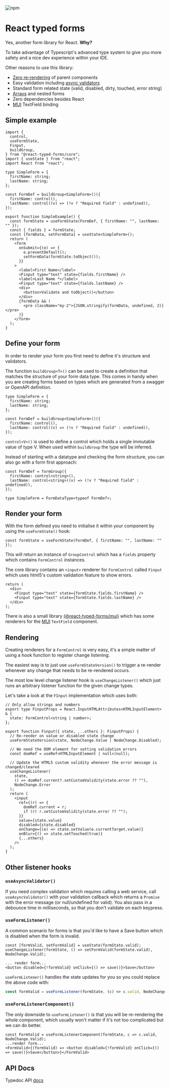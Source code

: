 ![npm](https://img.shields.io/npm/v/@react-typed-forms/core?style=plastic)

# React typed forms

Yes, another form library for React. **Why?**

To take advantage of Typescript's advanced type system to give you more safety and a nice dev experience within your IDE.

Other reasons to use this library:

- [Zero re-rendering](packages/examples/basic.tsx) of parent components
- Easy validation including [async validators](packages/examples/validation.tsx)
- Standard form related state (valid, disabled, dirty, touched, error string)
- [Arrays](packages/example/arrays.tsx) and nested forms
- Zero dependencies besides React
- [MUI](https://material-ui.com/) TextField binding

## Simple example

```tsx
import {
  control,
  useFormState,
  Finput,
  buildGroup,
} from "@react-typed-forms/core";
import { useState } from "react";
import React from "react";

type SimpleForm = {
  firstName: string;
  lastName: string;
};

const FormDef = buildGroup<SimpleForm>()({
  firstName: control(),
  lastName: control((v) => (!v ? "Required field" : undefined)),
});

export function SimpleExample() {
  const formState = useFormState(FormDef, { firstName: "", lastName: "" });
  const { fields } = formState;
  const [formData, setFormData] = useState<SimpleForm>();
  return (
    <form
      onSubmit={(e) => {
        e.preventDefault();
        setFormData(formState.toObject());
      }}
    >
      <label>First Name</label>
      <Finput type="text" state={fields.firstName} />
      <label>Last Name *</label>
      <Finput type="text" state={fields.lastName} />
      <div>
        <button>Validate and toObject()</button>
      </div>
      {formData && (
        <pre className="my-2">{JSON.stringify(formData, undefined, 2)}</pre>
      )}
    </form>
  );
}
```

## Define your form

In order to render your form you first need to define it's structure and validators.

The function `buildGroup<T>()` can be used to create a definition that matches the structure of your form data type. This comes in handy when you are creating forms based on types which are generated from a swagger or OpenAPI definition.

```tsx
type SimpleForm = {
  firstName: string;
  lastName: string;
};

const FormDef = buildGroup<SimpleForm>()({
  firstName: control(),
  lastName: control((v) => (!v ? "Required field" : undefined)),
});
```

`control<V>()` is used to define a control which holds a single immutable value of type V. When used within `buildGroup` the type will be inferred.

Instead of starting with a datatype and checking the form structure, you can also go with a form first approach:

```tsx
const FormDef = formGroup({
  firstName: control<string>(),
  lastName: control<string>((v) => (!v ? "Required field" : undefined)),
});

type SimpleForm = FormDataType<typeof FormDef>;
```

## Render your form

With the form defined you need to initialise it within your component by using the `useFormState()` hook:

```tsx
const formState = useFormState(FormDef, { firstName: "", lastName: "" });
```

This will return an instance of `GroupControl` which has a `fields` property which contains `FormControl` instances.

The core library contains an `<input>` renderer for `FormControl` called `Finput` which uses html5's custom validation feature to show errors.

```tsx
return (
  <div>
    <Finput type="text" state={formState.fields.firstName} />
    <Finput type="text" state={formState.fields.lastName} />
  </div>
);
```

There is also a small library [(@react-typed-forms/mui)](packages/mui/index.tsx) which has some renderers for the [MUI](https://material-ui.com/) `TextField` component.

## Rendering

Creating renderers for a `FormControl` is very easy, it's a simple matter of using a hook function to register change listening.

The easiest way is to just use `useFormStateVersion()` to trigger a re-render whenever any change that needs to be re-rendered occurs.

The most low level change listener hook is `useChangeListener()` which just runs an arbitrary listener function for the given change types.

Let's take a look at the `FInput` implementation which uses both:

```tsx
// Only allow strings and numbers
export type FinputProps = React.InputHTMLAttributes<HTMLInputElement> & {
  state: FormControl<string | number>;
};

export function Finput({ state, ...others }: FinputProps) {
  // Re-render on value or disabled state change
  useFormStateVersion(state, NodeChange.Value | NodeChange.Disabled);

  // We need the DOM element for setting validation errors
  const domRef = useRef<HTMLInputElement | null>(null);

  // Update the HTML5 custom validity whenever the error message is changed/cleared
  useChangeListener(
    state,
    () => domRef.current?.setCustomValidity(state.error ?? ""),
    NodeChange.Error
  );
  return (
    <input
      ref={(r) => {
        domRef.current = r;
        if (r) r.setCustomValidity(state.error ?? "");
      }}
      value={state.value}
      disabled={state.disabled}
      onChange={(e) => state.setValue(e.currentTarget.value)}
      onBlur={() => state.setTouched(true)}
      {...others}
    />
  );
}
```

## Other listener hooks

### `useAsyncValidator()`

If you need complex validation which requires calling a web service, call `useAsyncValidator()` with your validation callback which returns a `Promise` with the error message (or null/undefined for valid). You also pass in a debounce time in milliseconds, so that you don't validate on each keypress.

### `useFormListener()`

A common scenario for forms is that you'd like to have a Save button which is disabled when the form is invalid.

```tsx
const [formValid, setFormValid] = useState(formState.valid);
useChangeListener(formState, () => setFormValid(formState.valid), NodeChange.Valid);

... render form...
<button disabled={!formValid} onClick={() => save()}>Save</button>
```

`useFormListener()` handles the state updates for you so you could replace the above code with:

```ts
const formValid = useFormListener(formState, (c) => c.valid, NodeChange.Valid);
```

### `useFormListenerComponent()`

The only downside to `useFormListener()` is that you will be re-rendering the whole component, which usually won't matter if it's not too complicated but we can do better.

```tsx
const FormValid = useFormListenerComponent(formState, c => c.valid, NodeChange.Valid);
...render form...
<FormValid>{(formValid) => <button disabled={!formValid} onClick={() => save()}>Save</button>}</FormValid>
```

## API Docs

Typedoc API [docs](docs/README.md)
